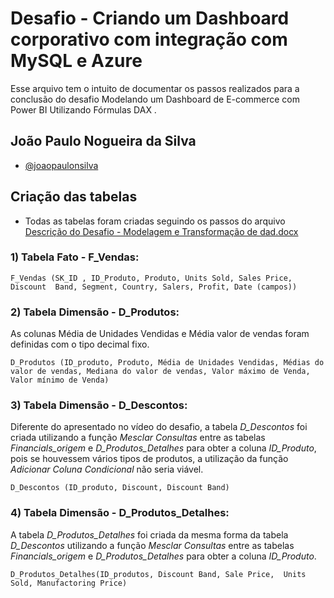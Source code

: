 
# Desafio - Criando um Dashboard corporativo com integração com MySQL e Azure

Esse arquivo tem o intuito de documentar os passos realizados para a conclusão do desafio Modelando um Dashboard de E-commerce com Power BI Utilizando Fórmulas DAX .




## João Paulo Nogueira da Silva

- [@joaopaulonsilva](https://github.com/joaopaulonsilva/projetos/tree/main)


## Criação das tabelas
- Todas as tabelas foram criadas seguindo os passos do arquivo [Descrição do Desafio - Modelagem e Transformação de dad.docx](https://academiapme-my.sharepoint.com/:w:/g/personal/renato_dio_me/EW76WjPAA8RGgC3i44ofFq4BBiWzM-CN5S312YwOQCIwBA?rtime=t_QJoWzv3Eg)

### 1) Tabela Fato - F_Vendas:

```
F_Vendas (SK_ID , ID_Produto, Produto, Units Sold, Sales Price, Discount  Band, Segment, Country, Salers, Profit, Date (campos))
```

### 2) Tabela Dimensão - D_Produtos:

As colunas Média de Unidades Vendidas e Média valor de vendas foram definidas com o tipo decimal fixo.

```
D_Produtos (ID_produto, Produto, Média de Unidades Vendidas, Médias do valor de vendas, Mediana do valor de vendas, Valor máximo de Venda, Valor mínimo de Venda)
```

### 3) Tabela Dimensão - D_Descontos:

Diferente do apresentado no vídeo do desafio, a tabela *D_Descontos* foi criada utilizando a função *Mesclar Consultas* entre as tabelas *Financials_origem* e *D_Produtos_Detalhes* para obter a coluna *ID_Produto*, pois se houvessem vários tipos de produtos, a utilização da função *Adicionar Coluna Condicional* não seria viável.

```
D_Descontos (ID_produto, Discount, Discount Band)
```

### 4) Tabela Dimensão - D_Produtos_Detalhes:

A tabela *D_Produtos_Detalhes* foi criada da mesma forma da tabela *D_Descontos* utilizando a função *Mesclar Consultas* entre as tabelas *Financials_origem* e *D_Produtos_Detalhes* para obter a coluna *ID_Produto*.

```
D_Produtos_Detalhes(ID_produtos, Discount Band, Sale Price,  Units Sold, Manufactoring Price)
```